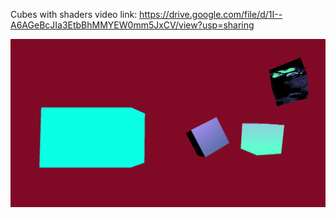 Cubes with shaders video link: https://drive.google.com/file/d/1I--A6AGeBcJIa3EtbBhMMYEW0mm5JxCV/view?usp=sharing

![alt text](shaders.png "shaders")

